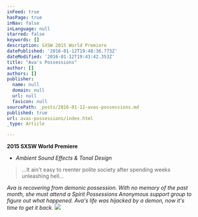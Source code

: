 ```yaml
---
inFeed: true
hasPage: true
inNav: false
inLanguage: null
starred: false
keywords: []
description: SXSW 2015 World Premiere
datePublished: '2016-01-12T19:48:36.773Z'
dateModified: '2016-01-12T19:43:42.353Z'
title: "Ava's Possessions"
author: []
authors: []
publisher:
  name: null
  domain: null
  url: null
  favicon: null
sourcePath: _posts/2016-01-12-avas-possessions.md
published: true
url: avas-possessions/index.html
_type: Article

---
```

**2015 SXSW World Premiere**

* _Ambient Sound Effects & Tonal Design_

> ...It ain't easy to reenter polite society after spending weeks unleashing hell...

_Ava is recovering from demonic possession. With no memory of the past month, she must attend a Spirit Possessions Anonymous support group to figure out what happened. Ava's life was hijacked by a demon, now it's time to get it back._
![](https://s3-us-west-2.amazonaws.com/the-grid-img/p/c0f319af6a1dbc42d128f6804681e4c03a663ecd.jpg)